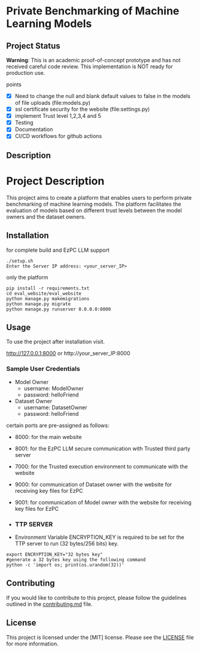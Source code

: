 # Private Benchmarking of Machine Learning Models

## Project Status
**Warning**: This is an academic proof-of-concept prototype and has not received careful code review. This implementation is NOT ready for production use.

points
- [x] Need to change the null and blank default values to false in the models of file uploads (file:models.py)
- [x] ssl certificate security for the website (file:settings.py)
- [x] implement Trust level 1,2,3,4 and 5
- [x] Testing
- [x] Documentation
- [x] CI/CD workflows for github actions
## Description

# Project Description

This project aims to create a platform that enables users to perform private benchmarking of machine learning models. The platform facilitates the evaluation of models based on different trust levels between the model owners and the dataset owners.

## Installation
for complete build and EzPC LLM support
```
./setup.sh
Enter the Server IP address: <your_server_IP>
```
only the platform
```
pip install -r requirements.txt
cd eval_website/eval_website
python manage.py makemigrations
python manage.py migrate
python manage.py runserver 0.0.0.0:8000
```

## Usage

To use the project after installation visit.

http://127.0.0.1:8000 or http://your_server_IP:8000

### Sample User Credentials
- Model Owner
    - username: ModelOwner
    - password: helloFriend
- Dataset Owner
    - username: DatasetOwner
    - password: helloFriend

certain ports are pre-assigned as follows:
- 8000: for the main website
- 8001: for the EzPC LLM secure communication with Trusted third party server
- 7000: for the Trusted execution environment to communicate with the website 
- 9000: for communication of Dataset owner with the website for receiving key files for EzPC
- 9001: for communication of Model owner with the website for receiving key files for EzPC

- ### TTP SERVER
- Environment Variable ENCRYPTION_KEY is required to be set for the TTP server to run (32 bytes/256 bits) key.
 ```
 export ENCRYPTION_KEY="32 bytes key"
 #generate a 32 bytes key using the following command
 python -c 'import os; print(os.urandom(32))'
 ```



## Contributing
If you would like to contribute to this project, please follow the guidelines outlined in the [contributing.md](CONTRIBUTING.md) file.

## License
This project is licensed under the [MIT] license. Please see the [LICENSE](LICENSE.txt) file for more information.
